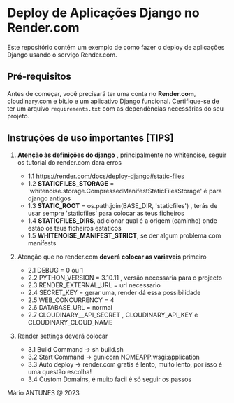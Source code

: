 # Deploy de Aplicações Django no Render.com

Este repositório contém um exemplo de como fazer o deploy de aplicações Django usando o serviço Render.com.

## Pré-requisitos

Antes de começar, você precisará ter uma conta no **Render.com**, cloudinary.com e bit.io e um aplicativo Django funcional. Certifique-se de ter um arquivo `requirements.txt` com as dependências necessárias do seu projeto.

## Instruções de uso importantes [TIPS]

1.  **Atenção às definições do django** , principalmente no whitenoise, seguir os tutorial do render.com dará erros
     - 1.1 https://render.com/docs/deploy-django#static-files
     - 1.2 **STATICFILES_STORAGE** = 'whitenoise.storage.CompressedManifestStaticFilesStorage' é para django antigos
     - 1.3 **STATIC_ROOT** = os.path.join(BASE_DIR, 'staticfiles') , terás de usar sempre 'staticfiles' para colocar as teus ficheiros
     - 1.4 **STATICFILES_DIRS**, adicionar qual é a origem (caminho) onde estão os teus ficheiros estaticos
     - 1.5 **WHITENOISE_MANIFEST_STRICT**, se der algum problema com manifests
 
2.  Atenção que no render.com **deverá colocar as variaveis** primeiro
     - 2.1 DEBUG = 0 ou 1
     - 2.2 PYTHON_VERSION = 3.10.11 , versão necessaria para o projecto
     - 2.3 RENDER_EXTERNAL_URL = url necessario
     - 2.4 SECRET_KEY = gerar uma, render dá essa possibilidade
     - 2.5 WEB_CONCURRENCY = 4
     - 2.6 DATABASE_URL = normal 
     - 2.7 CLOUDINARY__API_SECRET , CLOUDINARY_API_KEY e CLOUDINARY_CLOUD_NAME
     
3.  Render settings deverá colocar   
     - 3.1 Build Command -> sh build.sh
     - 3.2 Start Command -> gunicorn NOMEAPP.wsgi:application
     - 3.3 Auto deploy -> render.com gratis é lento, muito lento, por isso é uma questão escolha!
     - 3.4 Custom Domains, é muito facil é só seguir os passos


Mário ANTUNES @ 2023


